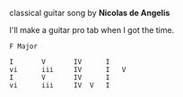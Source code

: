 classical guitar song by **Nicolas de Angelis**

I'll make a guitar pro tab when I got the time.

```
F Major

I       V       IV      I
vi      iii     IV      I   V
I       V       IV      I
vi      iii     IV  V   I
```